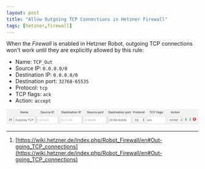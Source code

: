 ```yaml
---
layout: post
title: "Allow Outgoing TCP Connections in Hetzner Firewall"
tags: [hetzner,firewall]
---
```


When the *Firewall* is enabled in Hetzner Robot, outgoing TCP connections won't work until they are explicitly allowed by this rule:

- Name: `TCP_Out`
- Source IP: `0.0.0.0/0`
- Destination IP: `0.0.0.0/0`
- Destination port: `32768-65535`
- Protocol: `tcp`
- TCP flags: `ack`
- Action: `accept`

![hetzner-firewall-outgoing-tcp](/files/hetzner-firewall-outgoing-tcp.png)

---
1. [https://wiki.hetzner.de/index.php/Robot_Firewall/en#Out-going_TCP_connections](https://wiki.hetzner.de/index.php/Robot_Firewall/en#Out-going_TCP_connections)
